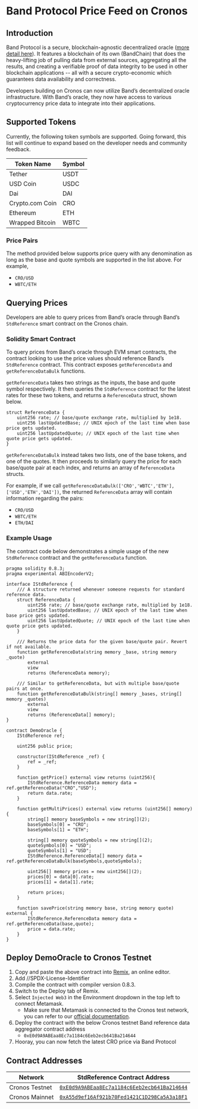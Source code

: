 # Band Protocol Price Feed on Cronos

## Introduction

Band Protocol is a secure, blockchain-agnostic decentralized oracle ([more detail here](https://docs.bandchain.org)).
It features a blockchain of its own (BandChain) that does the heavy-lifting job of pulling data from external sources,
aggregating all the results, and creating a verifiable proof of data integrity to be used in other blockchain
applications -- all with a secure crypto-economic which guarantees data availability and correctness.

Developers building on Cronos can now utilize Band’s decentralized oracle infrastructure. With Band’s oracle,
they now have access to various cryptocurrency price data to integrate into their applications.

## Supported Tokens

Currently, the following token symbols are supported. Going forward, this list will continue to expand based on
the developer needs and community feedback.

| Token Name      | Symbol |
| --------------- | ------ |
| Tether          | USDT   |
| USD Coin        | USDC   |
| Dai             | DAI    |
| Crypto.com Coin | CRO    |
| Ethereum        | ETH    |
| Wrapped Bitcoin | WBTC   |

### Price Pairs

The method provided below supports price query with any denomination as long as the base and quote symbols are supported
in the list above. For example,

- `CRO/USD`
- `WBTC/ETH`

## Querying Prices

Developers are able to query prices from Band’s oracle through Band’s `StdReference` smart contract on the Cronos chain.

### Solidity Smart Contract

To query prices from Band’s oracle through EVM smart contracts, the contract looking to use the price
values should reference Band’s `StdReference` contract. This contract exposes `getReferenceData` and
`getReferenceDataBulk` functions.

`getReferenceData` takes two strings as the inputs, the base and quote symbol respectively. It then queries the
`StdReference` contract for the latest rates for these two tokens, and returns a `ReferenceData` struct, shown below.

```solidity
struct ReferenceData {
    uint256 rate; // base/quote exchange rate, multiplied by 1e18.
    uint256 lastUpdatedBase; // UNIX epoch of the last time when base price gets updated.
    uint256 lastUpdatedQuote; // UNIX epoch of the last time when quote price gets updated.
}
```

`getReferenceDataBulk` instead takes two lists, one of the base tokens, and one of the quotes. It then proceeds to
similarly query the price for each base/quote pair at each index, and returns an array of `ReferenceData` structs.

For example, if we call `getReferenceDataBulk(['CRO','WBTC','ETH'], ['USD','ETH','DAI'])`, the returned `ReferenceData`
array will contain information regarding the pairs:

- `CRO/USD`
- `WBTC/ETH`
- `ETH/DAI`

### Example Usage

The contract code below demonstrates a simple usage of the new `StdReference` contract and the `getReferenceData`
function.

```solidity
pragma solidity 0.8.3;
pragma experimental ABIEncoderV2;

interface IStdReference {
    /// A structure returned whenever someone requests for standard reference data.
    struct ReferenceData {
        uint256 rate; // base/quote exchange rate, multiplied by 1e18.
        uint256 lastUpdatedBase; // UNIX epoch of the last time when base price gets updated.
        uint256 lastUpdatedQuote; // UNIX epoch of the last time when quote price gets updated.
    }

    /// Returns the price data for the given base/quote pair. Revert if not available.
    function getReferenceData(string memory _base, string memory _quote)
        external
        view
        returns (ReferenceData memory);

    /// Similar to getReferenceData, but with multiple base/quote pairs at once.
    function getReferenceDataBulk(string[] memory _bases, string[] memory _quotes)
        external
        view
        returns (ReferenceData[] memory);
}

contract DemoOracle {
    IStdReference ref;

    uint256 public price;

    constructor(IStdReference _ref) {
        ref = _ref;
    }

    function getPrice() external view returns (uint256){
        IStdReference.ReferenceData memory data = ref.getReferenceData("CRO","USD");
        return data.rate;
    }

    function getMultiPrices() external view returns (uint256[] memory){
        string[] memory baseSymbols = new string[](2);
        baseSymbols[0] = "CRO";
        baseSymbols[1] = "ETH";

        string[] memory quoteSymbols = new string[](2);
        quoteSymbols[0] = "USD";
        quoteSymbols[1] = "USD";
        IStdReference.ReferenceData[] memory data = ref.getReferenceDataBulk(baseSymbols,quoteSymbols);

        uint256[] memory prices = new uint256[](2);
        prices[0] = data[0].rate;
        prices[1] = data[1].rate;

        return prices;
    }

    function savePrice(string memory base, string memory quote) external {
        IStdReference.ReferenceData memory data = ref.getReferenceData(base,quote);
        price = data.rate;
    }
}
```

## Deploy DemoOracle to Cronos Testnet

1. Copy and paste the above contract into [Remix](https://remix.ethereum.org/), an online editor. 
2. Add //SPDX-License-Identifier
3. Compile the contract with compiler version 0.8.3.
4. Switch to the Deploy tab of Remix.
5. Select `Injected Web3` in the Environment dropdown in the top left to connect Metamask.
    - Make sure that Metamask is connected to the Cronos test network, you can refer to our [official documentation](https://cronos.org/docs/resources/chain-integration.html#integration-guide-for-cronos-testnet).
7. Deploy the contract with the below Cronos testnet Band reference data aggregator contract address
    - `0xE0d9A9ABEaa8Ec7a1184c6Eeb2ecb641Ba214644`
8. Hooray, you can now fetch the latest CRO price via Band Protocol

## Contract Addresses

| Network        | StdReference Contract Address                                                                                                                               |
| -------------- | ----------------------------------------------------------------------------------------------------------------------------------------------------------- |
| Cronos Testnet | [`0xE0d9A9ABEaa8Ec7a1184c6Eeb2ecb641Ba214644`](https://cronos.crypto.org/explorer/testnet3/address/0xE0d9A9ABEaa8Ec7a1184c6Eeb2ecb641Ba214644/transactions) |
| Cronos Mainnet | [`0xA55d9ef16Af921b70Fed1421C1D298Ca5A3a18F1`](https://cronoscan.com/address/0xA55d9ef16Af921b70Fed1421C1D298Ca5A3a18F1) |
